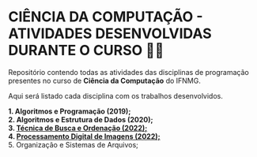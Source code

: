 # CIÊNCIA DA COMPUTAÇÃO - ATIVIDADES DESENVOLVIDAS DURANTE O CURSO 👨‍💻

Repositório contendo todas as atividades das disciplinas de programação presentes no curso de **Ciência da Computação** do IFNMG.

Aqui será listado cada disciplina com os trabalhos desenvolvidos.

**1. Algoritmos e Programação (2019);<br>
2. Algoritmos e Estrutura de Dados (2020);<br>
3. <a href="https://github.com/PatrickDP/REP-CC/tree/main/BUSCA%20E%20ORDENA%C3%87%C3%83O"> Técnica de Busca e Ordenação (2022); </a><br>
4. <a href="https://github.com/PatrickDP/REP-CC/tree/main/PDI"> Processamento Digital de Imagens (2022); </a><br>**
5. Organização e Sistemas de Arquivos;

